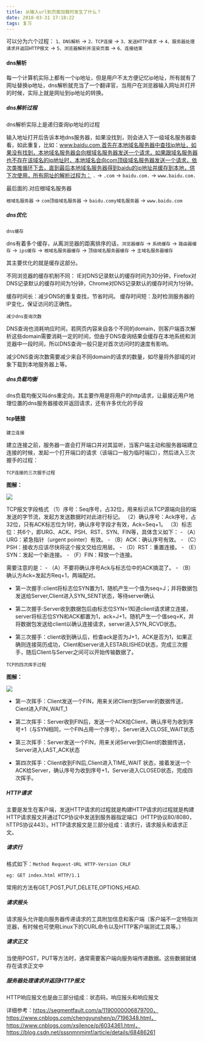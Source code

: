 ```yaml
---
title: 从输入url到页面加载时发生了什么？
date: 2018-03-31 17:18:22
tags: 复习
---
```


可以分为六个过程：
`1、DNS解析` -> `2、TCP连接` -> `3、发送HTTP请求` -> `4、服务器处理请求并返回HTTP报文` -> `5、浏览器解析并渲染页面` -> `6、连接结束`

<!-- more -->

#### dns解析

每一个计算机实际上都有一个ip地址，但是用户不太方便记忆ip地址，所有就有了网址替换ip地址，dns解析就充当了一个翻译官，当用户在浏览器输入网址并打开的时候，实际上就是网址到ip地址的转换。

##### dns解析过程

dns解析实际上是递归查询ip地址的过程

输入地址打开后告诉本地dns服务器，如果没找到，则会进入下一级域名服务器查看，如此重复，比如：www.baidu.com,首先在本地域名服务器中查找ip地址，如果没有找到，本地域名服务器会向根域名服务器发送一个请求，如果跟域名服务器也不存在该域名的ip地址时，本地域名会向com顶级域名服务器发送一个请求，依次类推循环下去，直到最后本地域名服务器得到baidu的ip地址并缓存到本地，供下次使用，所有网址的解析过程为：
`.` -> `.com` -> `baidu.com.` -> `www.baidu.com.`

最后面的.对应根域名服务器

`根域名服务器` -> `com顶级域名服务器` -> `baidu.comy域名服务器` -> `www.baidu.com`


##### dns优化

`dns缓存`

dns有着多个缓存，从离浏览器的距离排序的话，`浏览器缓存` -> `系统缓存` -> `路由器缓存` -> `ips缓存` -> `根域名服务器缓存` -> `顶级域名服务器缓存` -> `主域名服务器缓存`

其主要优化的就是缓存这部分。

不同浏览器的缓存机制不同： IE对DNS记录默认的缓存时间为30分钟，Firefox对DNS记录默认的缓存时间为1分钟，Chrome对DNS记录默认的缓存时间为1分钟。

缓存时间长：减少DNS的重复查找，节省时间。
缓存时间短：及时检测服务器的IP变化，保证访问的正确性。

`减少dns查询次数`

DNS查询也消耗响应时间，若网页内容来自各个不同的domain，则客户端首次解析这些domain需要消耗一定的时间，但由于DNS查询结果会缓存在本地系统和浏览器中一段时间，所以DNS查询一般只是对首次访问时的速度有影响。

减少DNS查询次数需要减少来自不同domain的请求的数量，如尽量将外部域的对象下载到本地服务器上等。

##### dns负载均衡

dns负载均衡又叫dns重定向，其主要作用是将用户的http请求，让最接近用户地理位置的dns服务器接收并返回请求，还有许多优化的手段


#### tcp链接

`建立连接`

建立连接之前，服务器一直会打开端口并对其监听，当客户端主动和服务器端建立连接的时候，发起一个打开端口的请求（该端口一般为临时端口），然后进入三次握手的过程：

`TCP连接的三次握手过程`

**图解：**

![](http://blog.chinaunix.net/attachment/201304/8/22312037_1365405910EROI.png)

TCP报文字段格式
（1）序号：Seq序号，占32位，用来标识从TCP源端向目的端发送的字节流，发起方发送数据时对此进行标记。
（2）确认序号：Ack序号，占32位，只有ACK标志位为1时，确认序号字段才有效，Ack=Seq+1。
（3）标志位：共6个，即URG、ACK、PSH、RST、SYN、FIN等，具体含义如下：
    - （A）URG：紧急指针（urgent pointer）有效。
    - （B）ACK：确认序号有效。
    - （C）PSH：接收方应该尽快将这个报文交给应用层。
    - （D）RST：重置连接。
    - （E）SYN：发起一个新连接。
    - （F）FIN：释放一个连接。

需要注意的是：
    - （A）不要将确认序号Ack与标志位中的ACK搞混了。
    - （B）确认方Ack=发起方Req+1，两端配对。 


- 第一次握手:client将标志位SYN置为1，随机产生一个值为seq=J；并将数据包发送给Server,Client进入SYN_SENT状态，等待server确认

- 第二次握手:Server收到数据包后由标志位SYN=1知道client请求建立连接，server将标志位SYN和ACK都置为1，ack=J+1，随机产生一个值seq=K，并将数据包发送给client以确认连接请求，server进入SYN_RCVD状态。

- 第三次握手：client收到确认后，检查ack是否为J+1，ACK是否为1，如果正确则连接简历成功，Client和server进入ESTABLISHED状态，完成三次握手，随后Client与Server之间可以开始传输数据了。


`TCP的四次挥手过程`

**图解：**

![](http://blog.chinaunix.net/attachment/201304/9/22312037_1365503104wDR0.png)

- 第一次挥手：Client发送一个FIN，用来关闭Client到Server的数据传送，Cient进入FIN_WAIT_1

- 第二次挥手：Server收到FIN后，发送一个ACK给Client，确认序号为收到序号+1（与SYN相同，一个FIN占用一个序号），Server进入CLOSE_WAIT状态

- 第三次挥手：Server发送一个FIN，用来关闭Server到Client的数据传送，Server进入LAST_ACK状态

- 第四次挥手：Client收到FIN后,Client进入TIME_WAIT 状态，接着发送一个ACK给Server，确认序号为收到序号+1，Server进入CLOSED状态，完成四次挥手。


##### HTTP请求

主要是发生在客户端，发送HTTP请求的过程就是构建HTTP请求的过程就是构建HTTP请求报文并通过TCP协议中发送到服务器指定端口（HTTP协议80/8080，hTTPS协议443）。HTTP请求报文是三部分组成：请求行，请求报头和请求正文。


##### 请求行

格式如下：`Method Request-URL HTTP-Version CRLF`

```
eg: GET index.html HTTP/1.1
```

常用的方法有GET,POST,PUT,DELETE,OPTIONS,HEAD.



##### 请求报头

请求报头允许能向服务器传递请求的工具附加信息和客户端（客户端不一定特指浏览器，有时候也可使用Linux下的CURL命令以及HTTP客户端测试工具等。）


##### 请求正文

当使用POST，PUT等方法时，通常需要客户端向服务端传递数据。这些数据就储存在请求正文中



##### 服务器处理请求并返回HTTP报文

HTTP响应报文也是由三部分组成：状态码，响应报头和响应报文



详细参考：https://segmentfault.com/a/1190000006879700，
https://www.cnblogs.com/chengyunshen/p/7196348.html，
https://www.cnblogs.com/xsilence/p/6034361.html，
https://blog.csdn.net/sssnmnmjmf/article/details/68486261